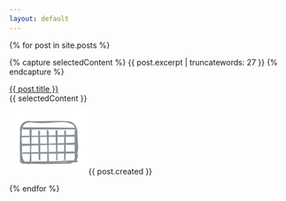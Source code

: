 ```yaml
---
layout: default
---
```



{% for post in site.posts %}

  {% capture selectedContent %}
      {{ post.excerpt | truncatewords: 27 }}
  {% endcapture %}

  <p class="container grid_page">
    <div class="title">
      <a href="{{ post.url }}">{{ post.title }}</a>
    </div>
    {{ selectedContent }}
    <p class="text-size-smaller text-last-updated">
    <img src="/assets/images/date-icon-2024-01-31-1311.svg" class="icon-setting">{{ post.created }}
    </p>
    <div class="horizontal-line"></div>
  </p>
{% endfor %}

<div class="block"></div>
